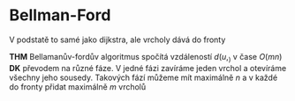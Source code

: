 # Bellman-Ford

V podstatě to samé jako dijkstra, ale vrcholy dává do fronty

**THM** Bellamanův-fordův algoritmus spočítá vzdáleností $d(u, _)$ v čase $O(mn)$
**DK** převodem na různé fáze. V jedné fázi zavíráme jeden vrchol a otevíráme všechny jeho sousedy. Takových fází můžeme mít maximálně $n$ a v každé do fronty přidat maximálně $m$ vrcholů
